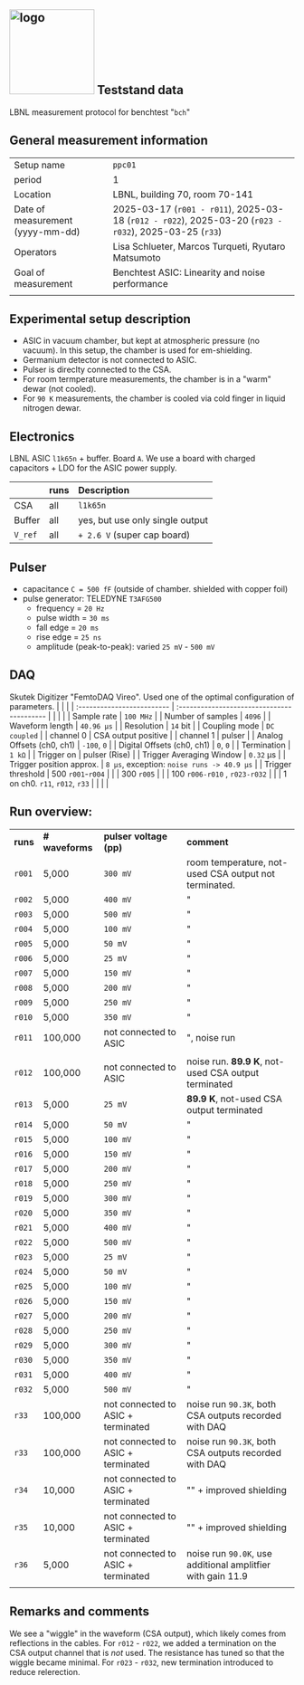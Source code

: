 ## <img src="./../../logo/lbnl_logo.png" alt="logo" width="150"/> Teststand data 
LBNL measurement protocol for benchtest "`bch`"

<style>
@media (prefers-color-scheme: dark) {
  .logo-inline {
    content: url("./../../logo/lbnl_logo_dark.png");
  }
}
</style>

## General measurement information
|                                  |                                                              |
| :------------------------------- | :----------------------------------------------------------- |
| Setup name                       | `ppc01`                                                      |
| period                           | 1                                                            |
| Location                         | LBNL, building 70,  room 70-141                              |
| Date of measurement (yyyy-mm-dd) | 2025-03-17 (`r001 - r011`),     2025-03-18   (`r012 - r022`), 2025-03-20 (`r023 - r032`), 2025-03-25 (`r33`) |
| Operators                        | Lisa Schlueter, Marcos Turqueti, Ryutaro Matsumoto     |
| Goal of measurement              | Benchtest ASIC: Linearity and noise performance              |
|                                  |                                                              |

## Experimental setup description
- ASIC in vacuum chamber, but kept at atmospheric pressure (no vacuum). In this setup, the chamber is used for em-shielding. 
- Germanium detector is not connected to ASIC. 
- Pulser is direclty connected to the CSA. 
- For room termperature measurements, the chamber is in a "warm" dewar (not cooled).
- For `90 K` measurements, the chamber is cooled via cold finger in liquid nitrogen dewar.

## Electronics
LBNL ASIC `l1k65n` + buffer. Board `A`. We use a board with charged capacitors + LDO for the ASIC power supply. 

|         | **runs** | **Description**                 |
| :------ | :------- | :------------------------------ |
| CSA     | all      | `l1k65n`                        |
| Buffer  | all      | yes, but use only single output |
| `V_ref` | all      | `+ 2.6 V` (super cap board)     |

## Pulser
- capacitance `C = 500 fF` (outside of chamber. shielded with copper foil)
- pulse generator: TELEDYNE `T3AFG500`
  - frequency = `20 Hz` 
  - pulse width = `30 ms`
  - fall edge = `20 ms`
  - rise edge = `25 ns`
  - amplitude (peak-to-peak): varied `25 mV` - `500 mV`

## DAQ
Skutek Digitizer "FemtoDAQ Vireo". 
Used one of the optimal configuration of parameters.
|                            |                                            |
| :------------------------- | :----------------------------------------- |
|                            |                                            |
| Sample rate                | `100 MHz`                                  |
| Number of samples          | `4096`                                     |
| Waveform length            | `40.96 µs`                                 |
| Resolution                 | `14` bit                                   |
| Coupling mode              | `DC coupled`                               |
| channel 0                  | CSA output positive                        |
| channel 1                  | pulser                                     |
| Analog Offsets (ch0, ch1)  | `-100`, `0`                                |
| Digital Offsets (ch0, ch1) | `0`, `0`                                   |
| Termination                | `1 kΩ`                                     |
| Trigger on                 | pulser  (Rise)                             |
| Trigger Averaging Window   | `0.32` µs                                  |
| Trigger position approx.   | `8 µs`, exception: `noise runs -> 40.9 µs` |
| Trigger threshold          | 500 `r001`-`r004`                          |
|                            | 300 `r005`                                 |
|                            | 100 `r006-r010` ,  `r023-r032`             |
|                            | 1 on ch0. `r11`, `r012`, `r33`             |
|                            |                                            |


## Run overview:

|          |                 |                                    |                                                             |
| :------- | :-------------- | :--------------------------------- | :---------------------------------------------------------- |
| **runs** | **# waveforms** | **pulser voltage (pp)**            | **comment**                                                 |
| `r001`   | 5,000           | `300 mV`                           | room temperature, not-used CSA output not terminated.       |
| `r002`   | 5,000           | `400 mV`                           | "                                                           |
| `r003`   | 5,000           | `500 mV`                           | "                                                           |
| `r004`   | 5,000           | `100 mV`                           | "                                                           |
| `r005`   | 5,000           | `50 mV`                            | "                                                           |
| `r006`   | 5,000           | `25 mV`                            | "                                                           |
| `r007`   | 5,000           | `150 mV`                           | "                                                           |
| `r008`   | 5,000           | `200 mV`                           | "                                                           |
| `r009`   | 5,000           | `250 mV`                           | "                                                           |
| `r010`   | 5,000           | `350 mV`                           | "                                                           |
| `r011`   | 100,000         | not connected to ASIC              | ", noise run                                                |
|          |                 |                                    |                                                             |
| `r012`   | 100,000         | not connected to ASIC              | noise run. **89.9 K**, not-used CSA output terminated       |
| `r013`   | 5,000           | `25 mV`                            | **89.9 K**, not-used CSA output terminated                  |
| `r014`   | 5,000           | `50 mV`                            | "                                                           |
| `r015`   | 5,000           | `100 mV`                           | "                                                           |
| `r016`   | 5,000           | `150 mV`                           | "                                                           |
| `r017`   | 5,000           | `200 mV`                           | "                                                           |
| `r018`   | 5,000           | `250 mV`                           | "                                                           |
| `r019`   | 5,000           | `300 mV`                           | "                                                           |
| `r020`   | 5,000           | `350 mV`                           | "                                                           |
| `r021`   | 5,000           | `400 mV`                           | "                                                           |
| `r022`   | 5,000           | `500 mV`                           | "                                                           |
| `r023`   | 5,000           | `25 mV`                            | "                                                           |
| `r024`   | 5,000           | `50 mV`                            | "                                                           |
| `r025`   | 5,000           | `100 mV`                           | "                                                           |
| `r026`   | 5,000           | `150 mV`                           | "                                                           |
| `r027`   | 5,000           | `200 mV`                           | "                                                           |
| `r028`   | 5,000           | `250 mV`                           | "                                                           |
| `r029`   | 5,000           | `300 mV`                           | "                                                           |
| `r030`   | 5,000           | `350 mV`                           | "                                                           |
| `r031`   | 5,000           | `400 mV`                           | "                                                           |
| `r032`   | 5,000           | `500 mV`                           | "                                                           |
| `r33`    | 100,000         | not connected to ASIC + terminated | noise run `90.3K`, both CSA outputs recorded with DAQ       |
| `r33`    | 100,000         | not connected to ASIC + terminated | noise run `90.3K`, both CSA outputs recorded with DAQ       |
| `r34`    | 10,000          | not connected to ASIC + terminated | "" + improved shielding                                     |
| `r35`    | 10,000          | not connected to ASIC + terminated | "" + improved shielding                                     |
| `r36`    | 5,000           | not connected to ASIC + terminated | noise run `90.0K`, use additional amplitfier with gain 11.9 |
|          |                 |                                    |                                                             |


## Remarks and comments
We see a "wiggle" in the waveform (CSA output), which likely comes from reflections in the cables. For `r012` - `r022`, we added a termination on the CSA output channel that is *not* used. The resistance has tuned so that the wiggle became minimal. For `r023` - `r032`, new termination introduced to reduce relerection.




